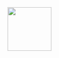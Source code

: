 <div id="header" align="center">
  <img src="https://external-content.duckduckgo.com/iu/?u=https%3A%2F%2Fmedia1.tenor.com%2Fimages%2Fb7a43f2a884a5469c505b3b0838b6aa2%2Ftenor.gif%3Fitemid%3D5567497&f=1&nofb=1&ipt=a6f10d31abc04290e83b8d042323b8d43f9c24024f97e2f89d9a89ad93eef0bc&ipo=images" width="100"/>
</div>
